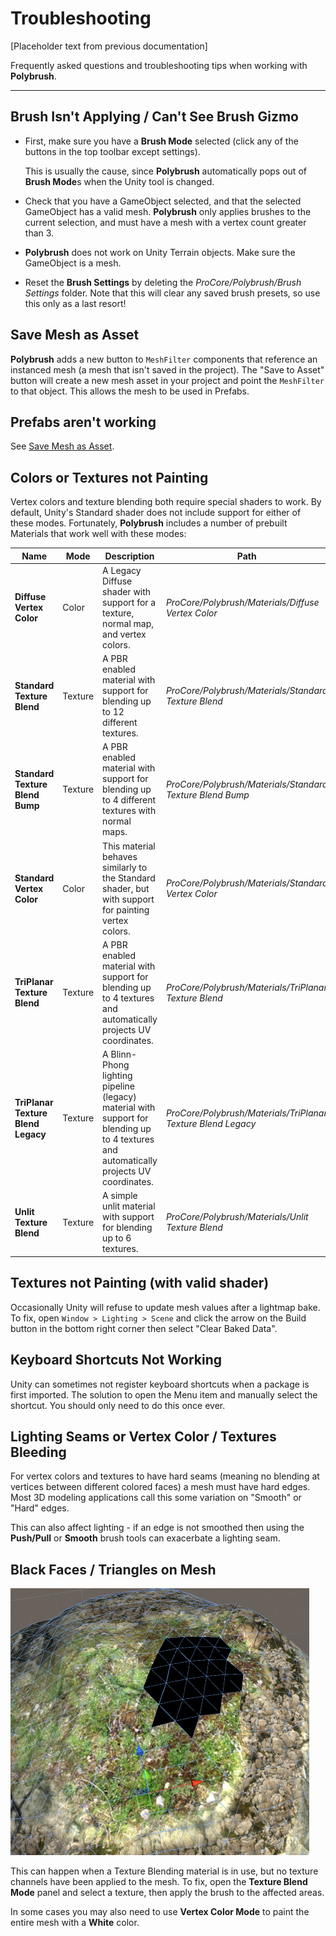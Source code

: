 # Troubleshooting

[Placeholder text from previous documentation]

Frequently asked questions and troubleshooting tips when working with **Polybrush**.

---

## Brush Isn't Applying / Can't See Brush Gizmo

- First, make sure you have a **Brush Mode** selected (click any of the buttons in the top toolbar except settings).

	This is usually the cause, since **Polybrush** automatically pops out of **Brush Mode**s when the Unity tool is changed.

- Check that you have a GameObject selected, and that the selected GameObject has a valid mesh.  **Polybrush** only applies brushes to the current selection, and must have a mesh with a vertex count greater than 3.

- **Polybrush** does not work on Unity Terrain objects.  Make sure the GameObject is a mesh.

- Reset the **Brush Settings** by deleting the *ProCore/Polybrush/Brush Settings* folder.  Note that this will clear any saved brush presets, so use this only as a last resort!

## Save Mesh as Asset

**Polybrush** adds a new button to `MeshFilter` components that reference an instanced mesh (a mesh that isn't saved in the project).  The "Save to Asset" button will create a new mesh asset in your project and point the `MeshFilter` to that object.  This allows the mesh to be used in Prefabs.

## Prefabs aren't working

See [Save Mesh as Asset](#save-mesh-as-asset).

## Colors or Textures not Painting

Vertex colors and texture blending both require special shaders to work.  By default, Unity's Standard shader does not include support for either of these modes.  Fortunately, **Polybrush** includes a number of prebuilt Materials that work well with these modes:

| Name                               | Mode    | Description                                                                                                                             | Path                                                         |
| -                                  | -       | -                                                                                                                                       | -                                                            |
| **Diffuse Vertex Color**           | Color   | A Legacy Diffuse shader with support for a texture, normal map, and vertex colors.                                                      | *ProCore/Polybrush/Materials/Diffuse Vertex Color*           |
| **Standard Texture Blend**         | Texture | A PBR enabled material with support for blending up to 12 different textures.                                                           | *ProCore/Polybrush/Materials/Standard Texture Blend*         |
| **Standard Texture Blend Bump**    | Texture | A PBR enabled material with support for blending up to 4 different textures with normal maps.                                           | *ProCore/Polybrush/Materials/Standard Texture Blend Bump*    |
| **Standard Vertex Color**          | Color   | This material behaves similarly to the Standard shader, but with support for painting vertex colors.                                    | *ProCore/Polybrush/Materials/Standard Vertex Color*          |
| **TriPlanar Texture Blend**        | Texture | A PBR enabled material with support for blending up to 4 textures and automatically projects UV coordinates.                            | *ProCore/Polybrush/Materials/TriPlanar Texture Blend*        |
| **TriPlanar Texture Blend Legacy** | Texture | A Blinn-Phong lighting pipeline (legacy) material with support for blending up to 4 textures and automatically projects UV coordinates. | *ProCore/Polybrush/Materials/TriPlanar Texture Blend Legacy* |
| **Unlit Texture Blend**            | Texture | A simple unlit material with support for blending up to 6 textures.                                                                     | *ProCore/Polybrush/Materials/Unlit Texture Blend*            |

## Textures not Painting (with valid shader)

Occasionally Unity will refuse to update mesh values after a lightmap bake.  To fix, open `Window > Lighting > Scene` and click the arrow on the Build button in the bottom right corner then select "Clear Baked Data".

## Keyboard Shortcuts Not Working

Unity can sometimes not register keyboard shortcuts when a package is first imported.  The solution to open the Menu item and manually select the shortcut.  You should only need to do this once ever.

## Lighting Seams or Vertex Color / Textures Bleeding

For vertex colors and textures to have hard seams (meaning no blending at vertices between different colored faces) a mesh must have hard edges.  Most 3D modeling applications call this some variation on "Smooth" or "Hard" edges.

This can also affect lighting - if an edge is not smoothed then using the **Push/Pull** or **Smooth** brush tools can exacerbate a lighting seam.

## Black Faces / Triangles on Mesh

![Black triangles.png](images/black_triangles.png)

This can happen when a Texture Blending material is in use, but no texture channels have been applied to the mesh.  To fix, open the **Texture Blend Mode** panel and select a texture, then apply the brush to the affected areas.

In some cases you may also need to use **Vertex Color Mode** to paint the entire mesh with a **White** color.
